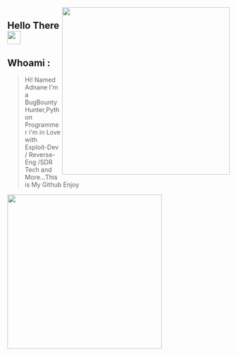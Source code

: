 <img align='right' src="https://github-readme-stats.vercel.app/api?username=adnane-x-tebbaa&show_icons=true&theme=dark" width="380">


## Hello There <img src="https://raw.githubusercontent.com/MartinHeinz/MartinHeinz/master/wave.gif" width="30px">
## Whoami : 
> Hi! Named Adnane I'm a BugBounty Hunter,Python Programmer i'm in Love with Exploit-Dev / Reverse-Eng /SDR Tech and More...This is My Github Enjoy


<img src="https://i.pinimg.com/originals/3c/33/5d/3c335d4cc70ddbc0a043cf6906e5f94a.gif" width="350px">
